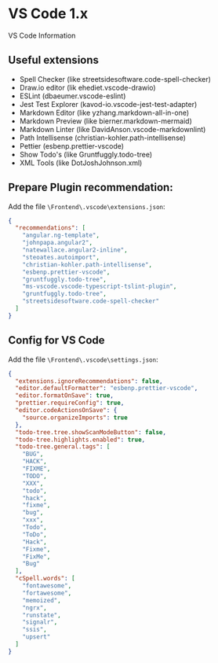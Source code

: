 # VS Code 1.x

VS Code Information

## Useful extensions

- Spell Checker (like streetsidesoftware.code-spell-checker)
- Draw.io editor (lik ehediet.vscode-drawio)
- ESLint (dbaeumer.vscode-eslint)
- Jest Test Explorer (kavod-io.vscode-jest-test-adapter)
- Markdown Editor (like yzhang.markdown-all-in-one)
- Markdown Preview (like bierner.markdown-mermaid)
- Markdown Linter (like DavidAnson.vscode-markdownlint)
- Path Intellisense (christian-kohler.path-intellisense)
- Pettier (esbenp.prettier-vscode)
- Show Todo's (like Gruntfuggly.todo-tree)
- XML Tools (like DotJoshJohnson.xml)

## Prepare Plugin recommendation:

Add the file `\Frontend\.vscode\extensions.json`:

```json
{
  "recommendations": [
    "angular.ng-template",
    "johnpapa.angular2",
    "natewallace.angular2-inline",
    "steoates.autoimport",
    "christian-kohler.path-intellisense",
    "esbenp.prettier-vscode",
    "gruntfuggly.todo-tree",
    "ms-vscode.vscode-typescript-tslint-plugin",
    "gruntfuggly.todo-tree",
    "streetsidesoftware.code-spell-checker"
  ]
}
```

## Config for VS Code

Add the file `\Frontend\.vscode\settings.json`:

```json
{
  "extensions.ignoreRecommendations": false,
  "editor.defaultFormatter": "esbenp.prettier-vscode",
  "editor.formatOnSave": true,
  "prettier.requireConfig": true,
  "editor.codeActionsOnSave": {
    "source.organizeImports": true
  },
  "todo-tree.tree.showScanModeButton": false,
  "todo-tree.highlights.enabled": true,
  "todo-tree.general.tags": [
    "BUG",
    "HACK",
    "FIXME",
    "TODO",
    "XXX",
    "todo",
    "hack",
    "fixme",
    "bug",
    "xxx",
    "Todo",
    "ToDo",
    "Hack",
    "Fixme",
    "FixMe",
    "Bug"
  ],
  "cSpell.words": [
    "fontawesome",
    "fortawesome",
    "memoized",
    "ngrx",
    "runstate",
    "signalr",
    "ssis",
    "upsert"
  ]
}
```
